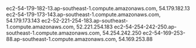 ec2-54-179-182-13.ap-southeast-1.compute.amazonaws.com, 54.179.182.13
ec2-54-179-173-143.ap-southeast-1.compute.amazonaws.com, 54.179.173.143
ec2-52-221-254-183.ap-southeast-1.compute.amazonaws.com, 52.221.254.183
ec2-54-254-242-250.ap-southeast-1.compute.amazonaws.com, 54.254.242.250
ec2-54-169-253-88.ap-southeast-1.compute.amazonaws.com, 54.169.253.88
